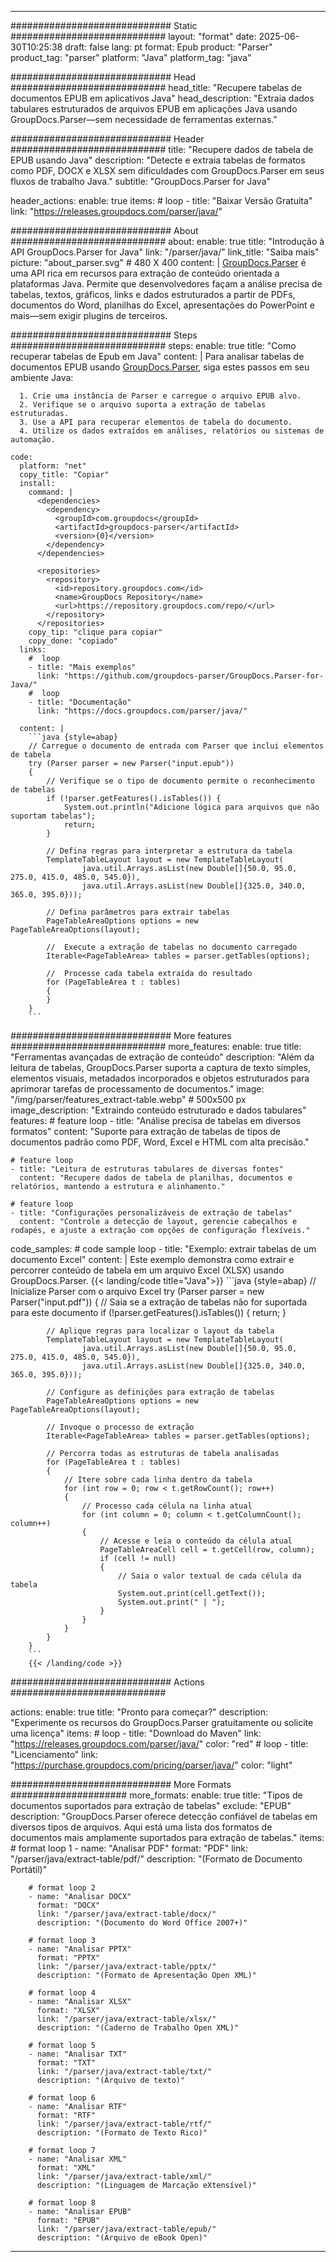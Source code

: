 


---
############################# Static ############################
layout: "format"
date:  2025-06-30T10:25:38
draft: false
lang: pt
format: Epub
product: "Parser"
product_tag: "parser"
platform: "Java"
platform_tag: "java"

############################# Head ############################
head_title: "Recupere tabelas de documentos EPUB em aplicativos Java"
head_description: "Extraia dados tabulares estruturados de arquivos EPUB em aplicações Java usando GroupDocs.Parser—sem necessidade de ferramentas externas."

############################# Header ############################
title: "Recupere dados de tabela de EPUB usando Java" 
description: "Detecte e extraia tabelas de formatos como PDF, DOCX e XLSX sem dificuldades com GroupDocs.Parser em seus fluxos de trabalho Java."
subtitle: "GroupDocs.Parser for Java" 

header_actions:
  enable: true
  items:
    #  loop
    - title: "Baixar Versão Gratuita"
      link: "https://releases.groupdocs.com/parser/java/"
      
############################# About ############################
about:
    enable: true
    title: "Introdução à API GroupDocs.Parser for Java"
    link: "/parser/java/"
    link_title: "Saiba mais"
    picture: "about_parser.svg" # 480 X 400
    content: |
       [GroupDocs.Parser](/parser/java/) é uma API rica em recursos para extração de conteúdo orientada a plataformas Java. Permite que desenvolvedores façam a análise precisa de tabelas, textos, gráficos, links e dados estruturados a partir de PDFs, documentos do Word, planilhas do Excel, apresentações do PowerPoint e mais—sem exigir plugins de terceiros.

############################# Steps ############################
steps:
    enable: true
    title: "Como recuperar tabelas de Epub em Java"
    content: |
      Para analisar tabelas de documentos EPUB usando [GroupDocs.Parser](/parser/java/), siga estes passos em seu ambiente Java:
      
      1. Crie uma instância de Parser e carregue o arquivo EPUB alvo.
      2. Verifique se o arquivo suporta a extração de tabelas estruturadas.
      3. Use a API para recuperar elementos de tabela do documento.
      4. Utilize os dados extraídos em análises, relatórios ou sistemas de automação.
   
    code:
      platform: "net"
      copy_title: "Copiar"
      install:
        command: |
          <dependencies>
            <dependency>
              <groupId>com.groupdocs</groupId>
              <artifactId>groupdocs-parser</artifactId>
              <version>{0}</version>
            </dependency>
          </dependencies>

          <repositories>
            <repository>
              <id>repository.groupdocs.com</id>
              <name>GroupDocs Repository</name>
              <url>https://repository.groupdocs.com/repo/</url>
            </repository>
          </repositories>
        copy_tip: "clique para copiar"
        copy_done: "copiado"
      links:
        #  loop
        - title: "Mais exemplos"
          link: "https://github.com/groupdocs-parser/GroupDocs.Parser-for-Java/"
        #  loop
        - title: "Documentação"
          link: "https://docs.groupdocs.com/parser/java/"
          
      content: |
        ```java {style=abap}
        // Carregue o documento de entrada com Parser que inclui elementos de tabela
        try (Parser parser = new Parser("input.epub"))
        {
            // Verifique se o tipo de documento permite o reconhecimento de tabelas
            if (!parser.getFeatures().isTables()) {
                System.out.println("Adicione lógica para arquivos que não suportam tabelas");
                return;
            }

            // Defina regras para interpretar a estrutura da tabela
            TemplateTableLayout layout = new TemplateTableLayout(
                    java.util.Arrays.asList(new Double[]{50.0, 95.0, 275.0, 415.0, 485.0, 545.0}),
                    java.util.Arrays.asList(new Double[]{325.0, 340.0, 365.0, 395.0}));

            // Defina parâmetros para extrair tabelas
            PageTableAreaOptions options = new PageTableAreaOptions(layout);

            //  Execute a extração de tabelas no documento carregado
            Iterable<PageTableArea> tables = parser.getTables(options);

            //  Processe cada tabela extraída do resultado
            for (PageTableArea t : tables) 
            {
            }
        }
        ```            

############################# More features ############################
more_features:
  enable: true
  title: "Ferramentas avançadas de extração de conteúdo"
  description: "Além da leitura de tabelas, GroupDocs.Parser suporta a captura de texto simples, elementos visuais, metadados incorporados e objetos estruturados para aprimorar tarefas de processamento de documentos."
  image: "/img/parser/features_extract-table.webp" # 500x500 px
  image_description: "Extraindo conteúdo estruturado e dados tabulares"
  features:
    # feature loop
    - title: "Análise precisa de tabelas em diversos formatos"
      content: "Suporte para extração de tabelas de tipos de documentos padrão como PDF, Word, Excel e HTML com alta precisão."

    # feature loop
    - title: "Leitura de estruturas tabulares de diversas fontes"
      content: "Recupere dados de tabela de planilhas, documentos e relatórios, mantendo a estrutura e alinhamento."

    # feature loop
    - title: "Configurações personalizáveis de extração de tabelas"
      content: "Controle a detecção de layout, gerencie cabeçalhos e rodapés, e ajuste a extração com opções de configuração flexíveis."
      
  code_samples:
    # code sample loop
    - title: "Exemplo: extrair tabelas de um documento Excel"
      content: |
        Este exemplo demonstra como extrair e percorrer conteúdo de tabela em um arquivo Excel (XLSX) usando GroupDocs.Parser.
        {{< landing/code title="Java">}}
        ```java {style=abap}
        //  Inicialize Parser com o arquivo Excel
        try (Parser parser = new Parser("input.pdf"))
        {
            // Saia se a extração de tabelas não for suportada para este documento
            if (!parser.getFeatures().isTables())
            {
                return;
            }

            // Aplique regras para localizar o layout da tabela
            TemplateTableLayout layout = new TemplateTableLayout(
                    java.util.Arrays.asList(new Double[]{50.0, 95.0, 275.0, 415.0, 485.0, 545.0}),
                    java.util.Arrays.asList(new Double[]{325.0, 340.0, 365.0, 395.0}));

            // Configure as definições para extração de tabelas
            PageTableAreaOptions options = new PageTableAreaOptions(layout);

            // Invoque o processo de extração
            Iterable<PageTableArea> tables = parser.getTables(options);

            // Percorra todas as estruturas de tabela analisadas
            for (PageTableArea t : tables)
            {
                // Itere sobre cada linha dentro da tabela
                for (int row = 0; row < t.getRowCount(); row++)
                {
                    // Processo cada célula na linha atual
                    for (int column = 0; column < t.getColumnCount(); column++) 
                    {
                        // Acesse e leia o conteúdo da célula atual
                        PageTableAreaCell cell = t.getCell(row, column);
                        if (cell != null)
                        {
                            // Saia o valor textual de cada célula da tabela
                            System.out.print(cell.getText());
                            System.out.print(" | ");
                        }
                    }
                }
            }
        }
        ```
        {{< /landing/code >}}


############################# Actions ############################

actions:
  enable: true
  title: "Pronto para começar?"
  description: "Experimente os recursos do GroupDocs.Parser gratuitamente ou solicite uma licença"
  items:
    #  loop
    - title: "Download do Maven"
      link: "https://releases.groupdocs.com/parser/java/"
      color: "red"
        #  loop
    - title: "Licenciamento"
      link: "https://purchase.groupdocs.com/pricing/parser/java/"
      color: "light"


############################# More Formats #####################
more_formats:
    enable: true
    title: "Tipos de documentos suportados para extração de tabelas"
    exclude: "EPUB"
    description: "GroupDocs.Parser oferece detecção confiável de tabelas em diversos tipos de arquivos. Aqui está uma lista dos formatos de documentos mais amplamente suportados para extração de tabelas."
    items: 
        # format loop 1
        - name: "Analisar PDF"
          format: "PDF"
          link: "/parser/java/extract-table/pdf/"
          description: "(Formato de Documento Portátil)"
          
        # format loop 2
        - name: "Analisar DOCX"
          format: "DOCX"
          link: "/parser/java/extract-table/docx/"
          description: "(Documento do Word Office 2007+)"
          
        # format loop 3
        - name: "Analisar PPTX"
          format: "PPTX"
          link: "/parser/java/extract-table/pptx/"
          description: "(Formato de Apresentação Open XML)"
          
        # format loop 4
        - name: "Analisar XLSX"
          format: "XLSX"
          link: "/parser/java/extract-table/xlsx/"
          description: "(Caderno de Trabalho Open XML)"
          
        # format loop 5
        - name: "Analisar TXT"
          format: "TXT"
          link: "/parser/java/extract-table/txt/"
          description: "(Arquivo de texto)"
          
        # format loop 6
        - name: "Analisar RTF"
          format: "RTF"
          link: "/parser/java/extract-table/rtf/"
          description: "(Formato de Texto Rico)"
          
        # format loop 7
        - name: "Analisar XML"
          format: "XML"
          link: "/parser/java/extract-table/xml/"
          description: "(Linguagem de Marcação eXtensível)"
          
        # format loop 8
        - name: "Analisar EPUB"
          format: "EPUB"
          link: "/parser/java/extract-table/epub/"
          description: "(Arquivo de eBook Open)"
         
          

---
